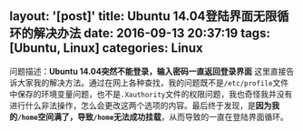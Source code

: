 layout: '[post]'
title: Ubuntu 14.04登陆界面无限循环的解决办法
date: 2016-09-13 20:37:19
tags: [Ubuntu, Linux]
categories: Linux
---
问题描述：**Ubuntu 14.04突然不能登录，输入密码一直返回登录界面**
这里直接告诉大家我的解决方法。通过在网上各种查找，我的问题既不是`/etc/profile`文件中保存的环境变量问题，也不是`.Xauthority`文件的权限问题，我也奇怪我并没有进行什么非法操作，怎么会更改这两个选项的内容。最后终于发现，是**因为我的`/home`空间满了，导致`/home`无法成功挂载**，从而导致的一直在登陆界面循环。
<!--more--`>
## 问题描述
Ubuntu 14.04系统开机后一切顺利，进入到登陆界面之后，输入密码->黑屏->返回登陆界面；然后就出现了一直这样的死循环。

### 原因一：`/etc/profile`环境变量的问题
解决办法：
1. 在登陆界面，按`Ctrl+Alt+F1`(F1~F6)都可以，进入到命令行模式；
2. 首先输入用户名，接着按照提示输入对应密码；
3. 输入一下代码：
```
sudo cp /etc/profile /etc/profile_bac  ##对profile进行备份
sudo rm /etc/profile  ##这里选择将profile直接删除，也可以通过删除多余的语句进行修改
sudo reboot  ##重新启动，尝试再次登陆
```
### 原因二：`Xauthority`文件权限问题
解决方法：
1. 在登陆界面，按`Ctrl+Alt+F1`(F1~F6)都可以，进入到命令行模式；
2. 首先输入用户名，接着按照提示输入对应密码；
3. 输入如下代码：
```
cd ~
sudo chown name : name .Xauthority ##将Xauthority的拥有权限设置为用户
##或者直接删掉`.Xauthority`文件也可以
sudo rm .Xauthority  ##这一句跟上一句任选一句
```

### 原因三：`/home`目录空间满，无法正常挂载
解决办法：
1. 在登陆界面，按`Ctrl+Alt+F1`(F1~F6)都可以，进入到命令行模式；
2. 首先输入用户名，接着按照提示输入对应密码；
3. 输入如下代码：
```
cd /home/name  ##name是你的用户名
ls -a  ##查看用户名目录下的文件内容
rm -rf XXXXX ## 删除不需要的文件即可
```

## 总结
遇到问题还是不要着急，冷静地分析，耐心的查看各种状态信息，再加上无所不能的互联网，问题总能得到解决的！
PS:查出是因为`/home`内存不够时，想到是因为之前用python复制了好几份数据文件进行处理，我真的是不知道该开心呢还是该开心呢，，，
